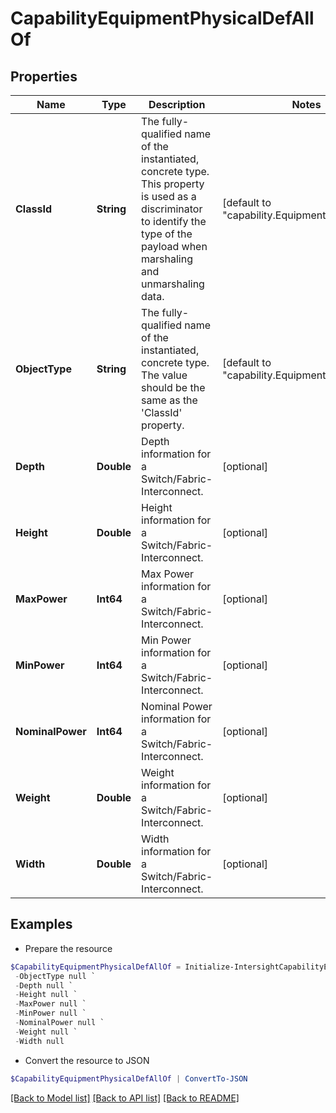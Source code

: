 # CapabilityEquipmentPhysicalDefAllOf
## Properties

Name | Type | Description | Notes
------------ | ------------- | ------------- | -------------
**ClassId** | **String** | The fully-qualified name of the instantiated, concrete type. This property is used as a discriminator to identify the type of the payload when marshaling and unmarshaling data. | [default to "capability.EquipmentPhysicalDef"]
**ObjectType** | **String** | The fully-qualified name of the instantiated, concrete type. The value should be the same as the &#39;ClassId&#39; property. | [default to "capability.EquipmentPhysicalDef"]
**Depth** | **Double** | Depth information for a Switch/Fabric-Interconnect. | [optional] 
**Height** | **Double** | Height information for a Switch/Fabric-Interconnect. | [optional] 
**MaxPower** | **Int64** | Max Power information for a Switch/Fabric-Interconnect. | [optional] 
**MinPower** | **Int64** | Min Power information for a Switch/Fabric-Interconnect. | [optional] 
**NominalPower** | **Int64** | Nominal Power information for a Switch/Fabric-Interconnect. | [optional] 
**Weight** | **Double** | Weight information for a Switch/Fabric-Interconnect. | [optional] 
**Width** | **Double** | Width information for a Switch/Fabric-Interconnect. | [optional] 

## Examples

- Prepare the resource
```powershell
$CapabilityEquipmentPhysicalDefAllOf = Initialize-IntersightCapabilityEquipmentPhysicalDefAllOf  -ClassId null `
 -ObjectType null `
 -Depth null `
 -Height null `
 -MaxPower null `
 -MinPower null `
 -NominalPower null `
 -Weight null `
 -Width null
```

- Convert the resource to JSON
```powershell
$CapabilityEquipmentPhysicalDefAllOf | ConvertTo-JSON
```

[[Back to Model list]](../README.md#documentation-for-models) [[Back to API list]](../README.md#documentation-for-api-endpoints) [[Back to README]](../README.md)

